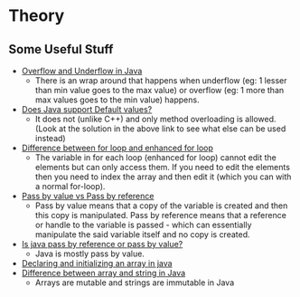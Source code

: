 # Theory

## Some Useful Stuff
- [Overflow and Underflow in Java](https://www.baeldung.com/java-overflow-underflow)
  - There is an wrap around that happens when underflow (eg: 1 lesser than min value goes to the max value) or overflow (eg: 1 more than max values goes to the min value) happens.
- [Does Java support Default values?](https://stackoverflow.com/questions/997482/does-java-support-default-parameter-values)
  - It does not (unlike C++) and only method overloading is allowed. (Look at the solution in the above link to see what else can be used instead)
- [Difference between for loop and enhanced for loop](https://www.geeksforgeeks.org/difference-between-for-loop-and-enhanced-for-loop-in-java/)
  - The variable in for each loop (enhanced for loop) cannot edit the elements but can only access them. If you need to edit the elements then you need to index the array and then edit it (which you can with a normal for-loop).
- [Pass by value vs Pass by reference](https://stackoverflow.com/questions/373419/whats-the-difference-between-passing-by-reference-vs-passing-by-value/430958#430958)
  - Pass by value means that a copy of the variable is created and then this copy is manipulated. Pass by reference means that a reference or handle to the variable is passed - which can essentially manipulate the said variable itself and no copy is created.
- [Is java pass by reference or pass by value?](https://stackoverflow.com/questions/40480/is-java-pass-by-reference-or-pass-by-value)
  - Java is mostly pass by value.
- [Declaring and initializing an array in java](https://stackoverflow.com/questions/1200621/how-do-i-declare-and-initialize-an-array-in-java)
- [Difference between array and string in Java](https://www.geeksforgeeks.org/difference-between-array-and-string-in-java/)
  - Arrays are mutable and strings are immutable in Java
